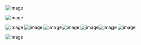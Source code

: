 ![image](https://user-images.githubusercontent.com/120734183/209140518-0367848b-8278-46bc-b4e8-4aa9685a015d.png)


![image](https://user-images.githubusercontent.com/120734183/209140179-a3b90b76-ef55-4004-a9da-fb910a1c891c.png)



![image](https://user-images.githubusercontent.com/120734183/209136939-b66d491a-a7a3-4b8a-8687-2c3c9e76ca31.png) ![image](https://user-images.githubusercontent.com/120734183/209141279-353f05f3-a235-4b54-8a21-0fbb5099ebc2.png)
![image](https://user-images.githubusercontent.com/120734183/209137309-0e469cdd-0591-47ff-a9ca-f5d140a29f9c.png)![image](https://user-images.githubusercontent.com/120734183/209141279-353f05f3-a235-4b54-8a21-0fbb5099ebc2.png)
![image](https://user-images.githubusercontent.com/120734183/209143166-27b5f3b3-1f44-438a-8e7e-029a34b8d65c.png)![image](https://user-images.githubusercontent.com/120734183/209141279-353f05f3-a235-4b54-8a21-0fbb5099ebc2.png)
![image](https://user-images.githubusercontent.com/120734183/209141279-353f05f3-a235-4b54-8a21-0fbb5099ebc2.png)





![image](https://user-images.githubusercontent.com/120734183/209139198-e8b77304-33f9-4837-bcda-0486897ca266.png)








